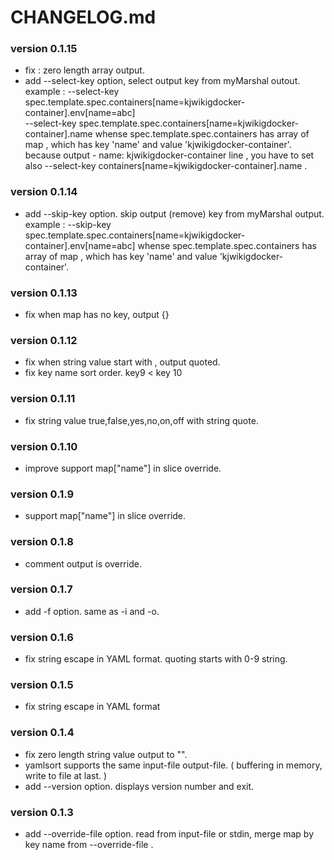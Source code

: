 # CHANGELOG.md

### version 0.1.15

* fix : zero length array output.
* add --select-key option, select output key from myMarshal outout.
    example : --select-key spec.template.spec.containers[name=kjwikigdocker-container].env[name=abc] \
              --select-key spec.template.spec.containers[name=kjwikigdocker-container].name
    whense spec.template.spec.containers has array of map , which has key 'name' and value  'kjwikigdocker-container'.
    because output - name: kjwikigdocker-container line , you have to set also --select-key containers[name=kjwikigdocker-container].name .

### version 0.1.14

* add --skip-key option. skip output (remove) key from myMarshal output.
    example : --skip-key spec.template.spec.containers[name=kjwikigdocker-container].env[name=abc]
    whense spec.template.spec.containers has array of map , which has key 'name' and value  'kjwikigdocker-container'.

### version 0.1.13

* fix when map has no key, output {}

### version 0.1.12

* fix when string value start with , output quoted.
* fix key name sort order. key9 < key 10

### version 0.1.11

* fix string value true,false,yes,no,on,off with string quote.

### version 0.1.10

* improve support map["name"] in slice override.

### version 0.1.9

* support map["name"] in slice override.

### version 0.1.8

* comment output is override.

### version 0.1.7

* add -f option. same as -i and -o.

### version 0.1.6

* fix string escape in YAML format. quoting starts with 0-9 string.

### version 0.1.5

* fix string escape in YAML format

### version 0.1.4

* fix zero length string value output to "".
* yamlsort supports the same input-file output-file. ( buffering in memory, write to file at last. )
* add --version option. displays version number and exit.

### version 0.1.3

* add --override-file option. read from input-file or stdin, merge map by key name from --override-file .

